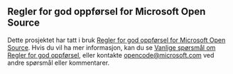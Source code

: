 ## <a name="microsoft-open-source-code-of-conduct"></a>Regler for god oppførsel for Microsoft Open Source
Dette prosjektet har tatt i bruk [Regler for god oppførsel for Microsoft Open Source](https://opensource.microsoft.com/codeofconduct/).
Hvis du vil ha mer informasjon, kan du se [Vanlige spørsmål om Regler for god oppførsel](https://opensource.microsoft.com/codeofconduct/faq/), eller kontakte [opencode@microsoft.com](mailto:opencode@microsoft.com) ved andre spørsmål eller kommentarer.
